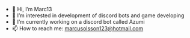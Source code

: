 - 👋 Hi, I’m Marc13
- 👀 I’m interested in development of discord bots and game developing
- 🌱 I’m currently working on a discord bot called Azumi
- 📫 How to reach me: marcusolsson123@hotmail.com

